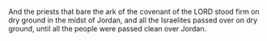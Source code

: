 And the priests that bare the ark of the covenant of the LORD stood firm on dry ground in the midst of Jordan, and all the Israelites passed over on dry ground, until all the people were passed clean over Jordan.

